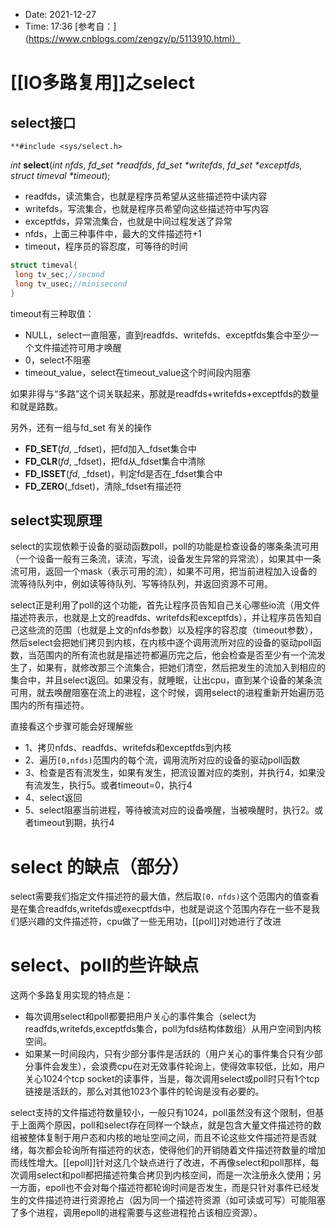 - Date: 2021-12-27
- Time:  17:36
[参考自：](https://www.cnblogs.com/zengzy/p/5113910.html）

# [[IO多路复用]]之select

## select接口

``**#include <sys/select.h>``

_int_ **select**(_int_ _nfds_, _fd_**_**_set_ _*readfds_, _fd_**_**_set_ _*writefds_, _fd_**_**_set_ _*exceptfds,_ _struct_ _timeval_ _*timeout_);

-   readfds，读流集合，也就是程序员希望从这些描述符中读内容
-   writefds，写流集合，也就是程序员希望向这些描述符中写内容
-   exceptfds，异常流集合，也就是中间过程发送了异常
-   nfds，上面三种事件中，最大的文件描述符+1
-   timeout，程序员的容忍度，可等待的时间
```c++
struct timeval{
 long tv_sec;//second
 long tv_usec;//minisecond
}
```
 timeout有三种取值：
-   NULL，select一直阻塞，直到readfds、writefds、exceptfds集合中至少一个文件描述符可用才唤醒
-   0，select不阻塞
-   timeout_value，select在timeout_value这个时间段内阻塞

如果非得与“多路”这个词关联起来，那就是readfds+writefds+exceptfds的数量和就是路数。

另外，还有一组与fd_set 有关的操作

-   **FD_SET**(_fd_, _fdset)，把fd加入_fdset集合中
-   **FD_CLR**(_fd_, _fdset)，把fd从_fdset集合中清除
-   **FD_ISSET**(_fd_, _fdset)，判定fd是否在_fdset集合中
-   **FD_ZERO**(_fdset)，清除_fdset有描述符

## select实现原理

select的实现依赖于设备的驱动函数poll，poll的功能是检查设备的哪条条流可用（一个设备一般有三条流，读流，写流，设备发生异常的异常流），如果其中一条流可用，返回一个mask（表示可用的流），如果不可用，把当前进程加入设备的流等待队列中，例如读等待队列、写等待队列，并返回资源不可用。

 select正是利用了poll的这个功能，首先让程序员告知自己关心哪些io流（用文件描述符表示，也就是上文的readfds、writefds和exceptfds），并让程序员告知自己这些流的范围（也就是上文的nfds参数）以及程序的容忍度（timeout参数），然后select会把她们拷贝到内核，在内核中逐个调用流所对应的设备的驱动poll函数，当范围内的所有流也就是描述符都遍历完之后，他会检查是否至少有一个流发生了，如果有，就修改那三个流集合，把她们清空，然后把发生的流加入到相应的集合中，并且select返回。如果没有，就睡眠，让出cpu，直到某个设备的某条流可用，就去唤醒阻塞在流上的进程，这个时候，调用select的进程重新开始遍历范围内的所有描述符。

 直接看这个步骤可能会好理解些

-   1、拷贝nfds、readfds、writefds和exceptfds到内核
-   2、遍历`[0,nfds)`范围内的每个流，调用流所对应的设备的驱动poll函数
-   3、检查是否有流发生，如果有发生，把流设置对应的类别，并执行4，如果没有流发生，执行5。或者timeout=0，执行4
-   4、select返回
-   5、select阻塞当前进程，等待被流对应的设备唤醒，当被唤醒时，执行2。或者timeout到期，执行4



# select 的缺点（部分）
select需要我们指定文件描述符的最大值，然后取`[0，nfds)`这个范围内的值查看是在集合readfds,writefds或execptfds中，也就是说这个范围内存在一些不是我们感兴趣的文件描述符，cpu做了一些无用功，[[poll]]对她进行了改进


# select、poll的些许缺点

这两个多路复用实现的特点是：

-   每次调用select和poll都要把用户关心的事件集合（select为readfds,writefds,exceptfds集合，poll为fds结构体数组）从用户空间到内核空间。
-   如果某一时间段内，只有少部分事件是活跃的（用户关心的事件集合只有少部分事件会发生），会浪费cpu在对无效事件轮询上，使得效率较低，比如，用户关心1024个tcp socket的读事件，当是，每次调用select或poll时只有1个tcp链接是活跃的，那么对其他1023个事件的轮询是没有必要的。



select支持的文件描述符数量较小，一般只有1024，poll虽然没有这个限制，但基于上面两个原因，poll和select存在同样一个缺点，就是包含大量文件描述符的数组被整体复制于用户态和内核的地址空间之间，而且不论这些文件描述符是否就绪，每次都会轮询所有描述符的状态，使得他们的开销随着文件描述符数量的增加而线性增大。[[epoll]]针对这几个缺点进行了改进，不再像select和poll那样，每次调用select和poll都把描述符集合拷贝到内核空间，而是一次注册永久使用；另一方面，epoll也不会对每个描述符都轮询时间是否发生，而是只针对事件已经发生的文件描述符进行资源抢占（因为同一个描述符资源（如可读或可写）可能阻塞了多个进程，调用epoll的进程需要与这些进程抢占该相应资源）。